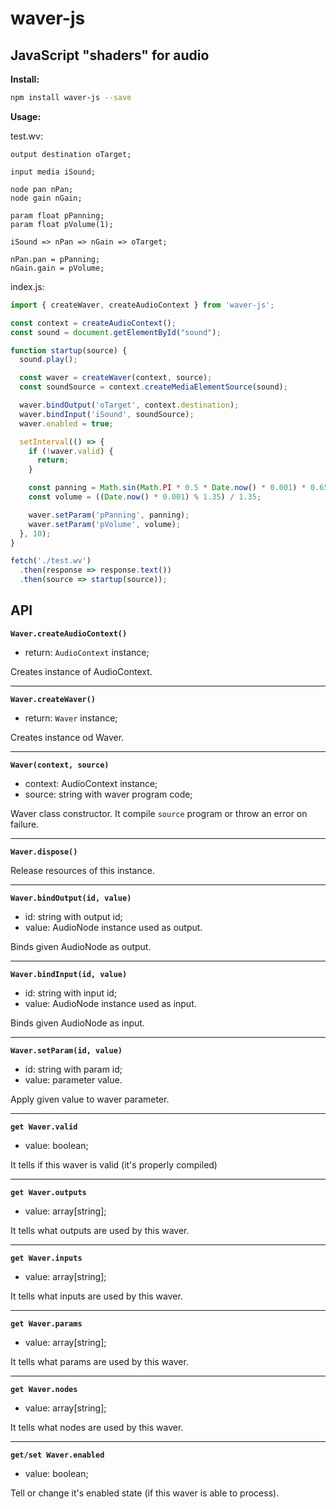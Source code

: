 # waver-js
## JavaScript "shaders" for audio

__Install:__
```bash
npm install waver-js --save
```

__Usage:__

test.wv:
```text
output destination oTarget;

input media iSound;

node pan nPan;
node gain nGain;

param float pPanning;
param float pVolume(1);

iSound => nPan => nGain => oTarget;

nPan.pan = pPanning;
nGain.gain = pVolume;
```

index.js:
```javascript
import { createWaver, createAudioContext } from 'waver-js';

const context = createAudioContext();
const sound = document.getElementById("sound");

function startup(source) {
  sound.play();

  const waver = createWaver(context, source);
  const soundSource = context.createMediaElementSource(sound);

  waver.bindOutput('oTarget', context.destination);
  waver.bindInput('iSound', soundSource);
  waver.enabled = true;

  setInterval(() => {
    if (!waver.valid) {
      return;
    }

    const panning = Math.sin(Math.PI * 0.5 * Date.now() * 0.001) * 0.65;
    const volume = ((Date.now() * 0.001) % 1.35) / 1.35;

    waver.setParam('pPanning', panning);
    waver.setParam('pVolume', volume);
  }, 10);
}

fetch('./test.wv')
  .then(response => response.text())
  .then(source => startup(source));
```

## API

__`Waver.createAudioContext()`__
- return: `AudioContext` instance;

Creates instance of AudioContext.

------

__`Waver.createWaver()`__
- return: `Waver` instance;

Creates instance od Waver.

------

__`Waver(context, source)`__
- context: AudioContext instance;
- source: string with waver program code;

Waver class constructor. It compile `source` program or throw an error on failure.

------

__`Waver.dispose()`__

Release resources of this instance.

------

__`Waver.bindOutput(id, value)`__
- id: string with output id;
- value: AudioNode instance used as output.

Binds given AudioNode as output.

------

__`Waver.bindInput(id, value)`__
- id: string with input id;
- value: AudioNode instance used as input.

Binds given AudioNode as input.

------

__`Waver.setParam(id, value)`__
- id: string with param id;
- value: parameter value.

Apply given value to waver parameter.

------

__`get Waver.valid`__
- value: boolean;

It tells if this waver is valid (it's properly compiled)

------

__`get Waver.outputs`__
- value: array[string];

It tells what outputs are used by this waver.

------

__`get Waver.inputs`__
- value: array[string];

It tells what inputs are used by this waver.

------

__`get Waver.params`__
- value: array[string];

It tells what params are used by this waver.

------

__`get Waver.nodes`__
- value: array[string];

It tells what nodes are used by this waver.

------

__`get/set Waver.enabled`__
- value: boolean;

Tell or change it's enabled state (if this waver is able to process).

